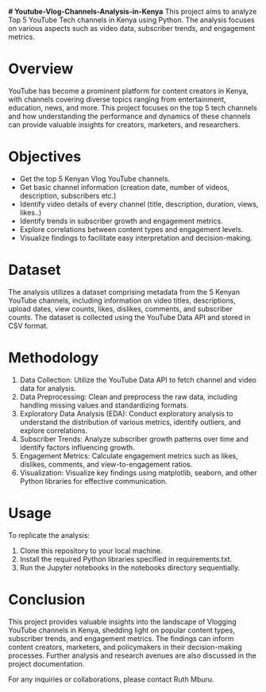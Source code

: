 **# Youtube-Vlog-Channels-Analysis-in-Kenya**
This project aims to analyze Top 5 YouTube Tech channels in Kenya using Python. The analysis focuses on various aspects such as video data, subscriber trends, and engagement metrics.
# Overview
YouTube has become a prominent platform for content creators in Kenya, with channels covering diverse topics ranging from entertainment, education, news, and more. This project focuses on the top 5 tech channels and how understanding the performance and dynamics of these channels can provide valuable insights for creators, marketers, and researchers.
# Objectives
* Get the top 5 Kenyan Vlog YouTube channels.
* Get basic channel information (creation date, number of videos, description, subscribers etc.)
* Identify video details of every channel (title, description, duration, views, likes..)
* Identify trends in subscriber growth and engagement metrics.
* Explore correlations between content types and engagement levels.
* Visualize findings to facilitate easy interpretation and decision-making.
# Dataset
The analysis utilizes a dataset comprising metadata from the 5 Kenyan YouTube channels, including information on video titles, descriptions, upload dates, view counts, likes, dislikes, comments, and subscriber counts. The dataset is collected using the YouTube Data API and stored in CSV format.
# Methodology
1. Data Collection: Utilize the YouTube Data API to fetch channel and video data for analysis.
2. Data Preprocessing: Clean and preprocess the raw data, including handling missing values and standardizing formats.
3. Exploratory Data Analysis (EDA): Conduct exploratory analysis to understand the distribution of various metrics, identify outliers, and explore correlations.
4. Subscriber Trends: Analyze subscriber growth patterns over time and identify factors influencing growth.
5. Engagement Metrics: Calculate engagement metrics such as likes, dislikes, comments, and view-to-engagement ratios.
6. Visualization: Visualize key findings using matplotlib, seaborn, and other Python libraries for effective communication.

# Usage
To replicate the analysis:

1. Clone this repository to your local machine.
2. Install the required Python libraries specified in requirements.txt.
3. Run the Jupyter notebooks in the notebooks directory sequentially.

# Conclusion
This project provides valuable insights into the landscape of Vlogging YouTube channels in Kenya, shedding light on popular content types, subscriber trends, and engagement metrics. The findings can inform content creators, marketers, and policymakers in their decision-making processes. Further analysis and research avenues are also discussed in the project documentation.

For any inquiries or collaborations, please contact Ruth Mburu.



